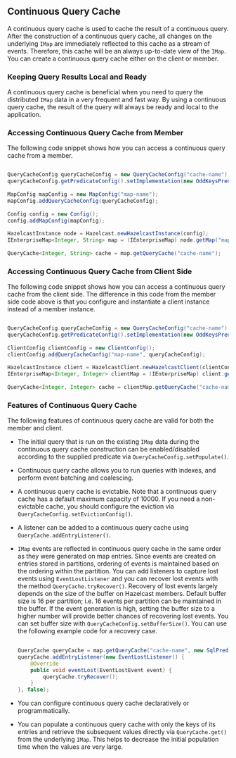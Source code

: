 ## Continuous Query Cache

A continuous query cache is used to cache the result of a continuous query. After the construction of a continuous query cache, all changes on the underlying `IMap` are immediately reflected to this cache as a stream of events. Therefore, this cache will be an always up-to-date view of the `IMap`. You can create a continuous query cache either on the client or member.

### Keeping Query Results Local and Ready

A continuous query cache is beneficial when you need to query the distributed `IMap` data in a very frequent and fast way. By using a continuous query cache, the result of the query will always be ready and local to the application.

### Accessing Continuous Query Cache from Member

The following code snippet shows how you can access a continuous query cache from a member.
     
```java

QueryCacheConfig queryCacheConfig = new QueryCacheConfig("cache-name");
queryCacheConfig.getPredicateConfig().setImplementation(new OddKeysPredicate());
       
MapConfig mapConfig = new MapConfig("map-name");
mapConfig.addQueryCacheConfig(queryCacheConfig);
       
Config config = new Config();
config.addMapConfig(mapConfig);
      
HazelcastInstance node = Hazelcast.newHazelcastInstance(config);
IEnterpriseMap<Integer, String> map = (IEnterpriseMap) node.getMap("map-name");
       
QueryCache<Integer, String> cache = map.getQueryCache("cache-name");

```     

### Accessing Continuous Query Cache from Client Side

The following code snippet shows how you can access a continuous query cache from the client side.
The difference in this code from the member side code above is that you configure and instantiate
a client instance instead of a member instance.

     
```java

QueryCacheConfig queryCacheConfig = new QueryCacheConfig("cache-name");
queryCacheConfig.getPredicateConfig().setImplementation(new OddKeysPredicate());
       
ClientConfig clientConfig = new ClientConfig();
clientConfig.addQueryCacheConfig("map-name", queryCacheConfig);
      
HazelcastInstance client = HazelcastClient.newHazelcastClient(clientConfig);
IEnterpriseMap<Integer, Integer> clientMap = (IEnterpriseMap) client.getMap("map-name");
       
QueryCache<Integer, Integer> cache = clientMap.getQueryCache("cache-name");

```

### Features of Continuous Query Cache

The following features of continuous query cache are valid for both the member and client.

* The initial query that is run on the existing `IMap` data during the continuous query cache construction can be enabled/disabled according to the supplied predicate via `QueryCacheConfig.setPopulate()`.
* Continuous query cache allows you to run queries with indexes, and perform event batching and coalescing.
* A continuous query cache is evictable. Note that a continuous query cache has a default maximum capacity of 10000. If you need a non-evictable cache, you should configure the eviction via `QueryCacheConfig.setEvictionConfig()`.
* A listener can be added to a continuous query cache using `QueryCache.addEntryListener()`.
* `IMap` events are reflected in continuous query cache in the same order as they were generated on map entries. Since events are created on entries stored in partitions, ordering of events is maintained based on the ordering within the partition. You can add listeners to capture lost events using `EventLostListener` and you can recover lost events with the method `QueryCache.tryRecover()`.
Recovery of lost events largely depends on the size of the buffer on Hazelcast members. Default buffer size is 16 per partition; i.e. 16 events per partition can be maintained in the buffer. If the event generation is high, setting the buffer size to a higher number will provide better chances of recovering lost events. You can set buffer size with `QueryCacheConfig.setBufferSize()`.
You can use the following example code for a recovery case.

    ```java
       
    QueryCache queryCache = map.getQueryCache("cache-name", new SqlPredicate("this > 20"), true);
    queryCache.addEntryListener(new EventLostListener() {
        @Override
        public void eventLost(EventLostEvent event) {
            queryCache.tryRecover();
        }
    }, false);
    ```
   
* You can configure continuous query cache declaratively or programmatically.
* You can populate a continuous query cache with only the keys of its entries and retrieve the subsequent values directly via `QueryCache.get()` from the underlying `IMap`. This helps to decrease the initial population time when the values are very large.
<br></br>





